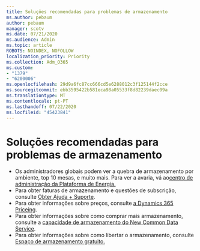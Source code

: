 ```yaml
---
title: Soluções recomendadas para problemas de armazenamento
ms.author: pebaum
author: pebaum
manager: scotv
ms.date: 07/21/2020
ms.audience: Admin
ms.topic: article
ROBOTS: NOINDEX, NOFOLLOW
localization_priority: Priority
ms.collection: Adm_O365
ms.custom:
- "1379"
- "6200006"
ms.openlocfilehash: 29d9a6fc87cc666cd5e6288012c3f125144f2cce
ms.sourcegitcommit: ebb3595422b581eca98a05533f8d82239daec09a
ms.translationtype: MT
ms.contentlocale: pt-PT
ms.lasthandoff: 07/22/2020
ms.locfileid: "45423841"
---
```

# <a name="recommended-solutions-for-storage-issues"></a>Soluções recomendadas para problemas de armazenamento

- Os administradores globais podem ver a quebra de armazenamento por ambiente, top 10 mesas, e muito mais. Para ver a avaria, vá ao[centro de administração da Plataforma de Energia.](https://admin.powerplatform.microsoft.com/analytics/d365ce) 
- Para obter faturas de armazenamento e questões de subscrição, consulte [Obter Ajuda + Suporte](https://docs.microsoft.com/dynamics365/customer-engagement/admin/contact-information-microsoft-dynamics-365-online-billing-support).
- Para obter informações sobre preços, consulte [a Dynamics 365 Priceing](https://dynamics.microsoft.com/pricing/).
- Para obter informações sobre como comprar mais armazenamento, consulte a [capacidade de armazenamento do New Common Data Service](https://go.microsoft.com/fwlink/p/?linkid=2010782).
- Para obter informações sobre como libertar o armazenamento, consulte [Espaço de armazenamento gratuito.](https://go.microsoft.com/fwlink/p/?linkid=2011105)